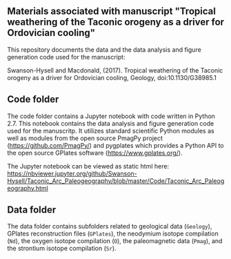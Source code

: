 ## Materials associated with manuscript "Tropical weathering of the Taconic orogeny as a driver for Ordovician cooling"

This repository documents the data and the data analysis and figure generation code used for the manuscript:

Swanson-Hysell and Macdonald, (2017). Tropical weathering of the Taconic orogeny as a driver for Ordovician cooling, Geology, doi:10.1130/G38985.1

## Code folder
The code folder contains a Jupyter notebook with code written in Python 2.7. This notebook contains the data analysis and figure generation code used for the manuscritp. It utilizes standard scientific Python modules as well as modules from the open source PmagPy project (https://github.com/PmagPy/) and pygplates which provides a Python API to the open source GPlates software (https://www.gplates.org/). 

The Jupyter notebook can be viewed as static html here: https://nbviewer.jupyter.org/github/Swanson-Hysell/Taconic_Arc_Paleogeography/blob/master/Code/Taconic_Arc_Paleogeography.html

## Data folder
The data folder contains subfolders related to geological data (`Geology`), GPlates reconstruction files (`GPlates`), the neodymium isotope compilation (`Nd`), the oxygen isotope compilation (`O`), the paleomagnetic data (`Pmag`), and the strontium isotope compilation (`Sr`).
